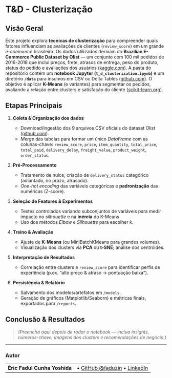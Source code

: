 # T&D - Clusterização

## Visão Geral

Este projeto explora **técnicas de clusterização** para compreender quais fatores influenciam as avaliações de clientes (`review_score`) em um grande *e-commerce* brasileiro.
Os dados utilizados derivam do **Brazilian E-Commerce Public Dataset by Olist** — um conjunto com 100 mil pedidos de 2016-2018 que inclui preços, frete, atrasos de entrega, peso do produto, status do pedido e avaliações dos usuários ([kaggle.com][1]).
A pasta do repositório contém um **notebook Jupyter (`t_d_clusterization.ipynb`)** e um diretório **`/data`** para insumos em CSV ou Delta Tables ([github.com][2]).
O objetivo é aplicar **K-Means** (e variantes) para segmentar os pedidos, avaliando a relação entre clusters e satisfação do cliente ([scikit-learn.org][3]).

## Etapas Principais

1. **Coleta & Organização dos dados**

   * Download/ingestão dos 9 arquivos CSV oficiais do dataset Olist ([github.com][4]).
   * *Merge* das tabelas para formar um único *DataFrame* com as colunas-chave:
     `review_score`, `price`, `item_quantity`, `total_price`, `total_paid`,
     `delivery_delay`, `freight_value`, `product_weight`, `order_status`.

2. **Pré-Processamento**

   * Tratamento de nulos; criação de `delivery_status` categórico (adiantado, no prazo, atrasado).
   * *One-hot encoding* das variáveis categóricas e **padronização** das numéricas (Z-score).

3. **Seleção de Features & Experimentos**

   * Testes controlados variando subconjuntos de variáveis para medir impacto no *silhouette* e na **inércia** do K-Means
   * Uso dos métodos *Elbow* e *Silhouette* para escolher *k*.

4. **Treino & Avaliação**

   * Ajuste de **K-Means** (ou MiniBatchKMeans para grandes volumes).
   * Visualização dos clusters via **PCA** ou **t-SNE**; análise dos centróides.

5. **Interpretação de Resultados**

   * Correlação entre clusters e `review_score` para identificar perfis de experiência (p.ex. “alto preço & atraso → pontuação baixa”).

6. **Persistência & Relatório**

   * Salvamento dos modelos/artefatos em `/models`.
   * Geração de gráficos (Matplotlib/Seaborn) e métricas finais, exportados para `/reports`.

## Conclusão & Resultados

> *(Preencha aqui depois de rodar o notebook — inclua insights, números-chave, imagens dos clusters e recomendações de negócio.)*

---

### Autor

|                              |                                                                                                     |
| ---------------------------- | --------------------------------------------------------------------------------------------------- |
| **Éric Fadul Cunha Yoshida** | • [GitHub @faduzin](https://github.com/faduzin) • [LinkedIn](https://www.linkedin.com/in/ericfadul) |

[1]: https://www.kaggle.com/datasets/olistbr/brazilian-ecommerce?utm_source=chatgpt.com "Brazilian E-Commerce Public Dataset by Olist | Kaggle"
[2]: https://github.com/faduzin/t-d-clusterization "GitHub - faduzin/t-d-clusterization"
[3]: https://scikit-learn.org/stable/modules/generated/sklearn.cluster.KMeans.html?utm_source=chatgpt.com "KMeans — scikit-learn 1.6.1 documentation"
[4]: https://github.com/ayushic2899/Brazilian-E-Commerce-Public-Dataset-by-Olist?utm_source=chatgpt.com "ayushic2899/Brazilian-E-Commerce-Public-Dataset-by-Olist - GitHub"
